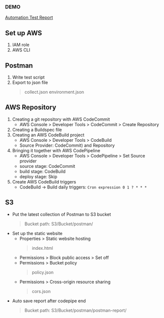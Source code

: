 ### DEMO
[Automation Test Report](http://automation-test-report.s3-website-us-east-1.amazonaws.com/#)

## Set up AWS
1. IAM role
2. AWS CLI

## Postman
1. Write test script
2. Export to json file
    > collect.json
    > environment.json

## AWS Repository
1. Creating a git repository with AWS CodeCommit
    - AWS Console > Developer Tools > CodeCommit > Create Repository
2. Creating a Buildspec file
3. Creating an AWS CodeBuild project
    - AWS Console > Developer Tools > CodeBuild
    - Source Provider: CodeCommit) and Repository
4. Bringing it together with AWS CodePipeline
    - AWS Console > Developer Tools > CodePipeline > Set Source provider
    - source stage: CodeCommit
    - build stage: CodeBuild
    - deploy stage: Skip
5. Create AWS CodeBuild triggers
    - CodeBuild -> Build daily triggers: `Cron expression 0 1 ? * * *`

## S3
- Put the latest collection of Postman to S3 bucket
    > Bucket path: S3/Bucket/postman/
- Set up the static website
    - Properties > Static website hosting
        > index.html
    - Permissions > Block public access > Set off
    - Permissions > Bucket policy
        > policy.json
    - Permissions > Cross-origin resource sharing
        > cors.json
- Auto save report after codepipe end
    > Bucket path: S3/Bucket/postman/postman-report/


